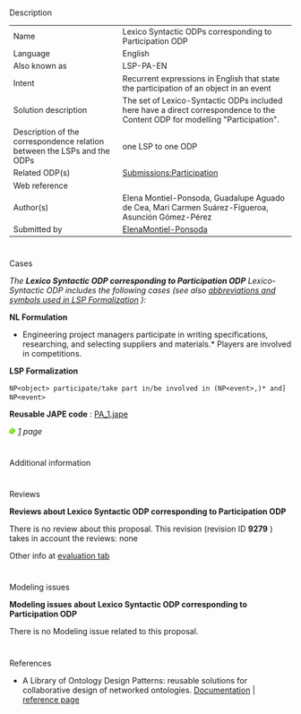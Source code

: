 # 

 Description




|  |  |
| --- | --- |
|  Name  |  Lexico Syntactic ODPs corresponding to Participation ODP  |
|  Language  |  English  |
|  Also known as  |  LSP-PA-EN  |
|  Intent  |  Recurrent expressions in English that state the participation of an object in an event  |
|  Solution description  |  The set of Lexico-Syntactic ODPs included here have a direct correspondence to the Content ODP for modelling "Participation".  |
|  Description of the correspondence relation between the LSPs and the ODPs  |  one LSP to one ODP  |
|  Related ODP(s)  | [Submissions:Participation](../Nary_Participation/Nary_Participation.md "Submissions:Participation")  |
|  Web reference  |  |
|  Author(s)  |  Elena Montiel-Ponsoda, Guadalupe Aguado de Cea, Mari Carmen Suárez-Figueroa, Asunción Gómez-Pérez  |
|  Submitted by  | [ElenaMontiel-Ponsoda](../User/ElenaMontiel-Ponsoda.md "User:ElenaMontiel-Ponsoda")  |



  





# 

 Cases



_The
 __Lexico Syntactic ODP corresponding to Participation ODP__ 
 Lexico-Syntactic ODP includes the following cases (see also
 [abbreviations and symbols used in LSP Formalization](../Community/LSPSymbols.md "Community:LSPSymbols") 
 ):_ 




  







__NL Formulation__ 



* Engineering project managers participate in writing specifications, researching, and selecting suppliers and materials.* Players are involved in competitions.


__LSP Formalization__ 




```
NP<object> participate/take part in/be involved in (NP<event>,)* and] NP<event>

```


__Reusable JAPE code__ 
 :
 [PA\_1.jape](./PA_1.jape "PA 1.jape") 






[![](./11px-ArrowRight.gif)](../Image/ArrowRight.gif.md "ArrowRight.gif")
_[1](./Normalization@oldid=10071.md "Submissions:Lexico Syntactic ODP corresponding to Participation ODP/1") 
 page_ 




# 

 Additional information



# 

 Reviews




__Reviews about Lexico Syntactic ODP corresponding to Participation ODP__ 


 There is no review about this proposal.
This revision (revision ID
 __9279__ 
 ) takes in account the reviews: none
 



 Other info at
 [evaluation tab](http://ontologydesignpatterns.org/wiki/index.php?title=Submissions:Lexico_Syntactic_ODP_corresponding_to_Participation_ODP&action=evaluation "http://ontologydesignpatterns.org/wiki/index.php?title=Submissions:Lexico_Syntactic_ODP_corresponding_to_Participation_ODP&action=evaluation") 





  





# 

 Modeling issues




__Modeling issues about Lexico Syntactic ODP corresponding to Participation ODP__ 


 There is no Modeling issue related to this proposal.
 




  





# 

 References


* A Library of Ontology Design Patterns: reusable solutions for collaborative design of networked ontologies. [Documentation](http://www.neon-project.org/web-content/images/Publications/neon_2008_d2.5.1.pdf "http://www.neon-project.org/web-content/images/Publications/neon_2008_d2.5.1.pdf")  | [reference page](../Community/References/NeOn_Deliverable_D2_5_1.md "Community:References/NeOn Deliverable D2 5 1")